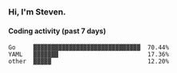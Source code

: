 ### Hi, I'm Steven.

#### Coding activity (past 7 days)
```
Go     ▓▓▓▓▓▓▓▓▓▓▓▓▓▓▓▓▓▓▓▓▓▓▓▓▓▓▓▓▓▓  70.44%
YAML   ▓▓▓▓▓▓▓                         17.36%
other  ▓▓▓▓▓                           12.20%
```
